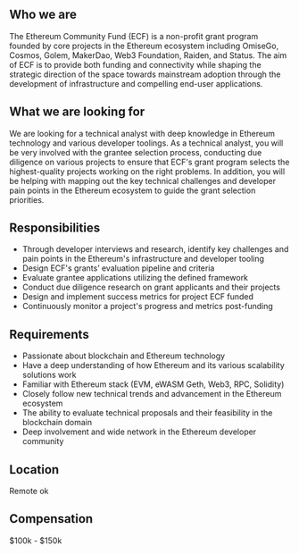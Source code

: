 ## Who we are
The Ethereum Community Fund (ECF) is a non-profit grant program founded by core projects in the Ethereum ecosystem including OmiseGo, Cosmos, Golem, MakerDao, Web3 Foundation, Raiden, and Status. The aim of ECF is to provide both funding and connectivity while shaping the strategic direction of the space towards mainstream adoption through the development of infrastructure and compelling end-user applications.

## What we are looking for

We are looking for a technical analyst with deep knowledge in Ethereum technology and various developer toolings. As a technical analyst, you will be very involved with the grantee selection process, conducting due diligence on various projects to ensure that ECF's grant program selects the highest-quality projects working on the right problems. In addition, you will be helping with mapping out the key technical challenges and developer pain points in the Ethereum ecosystem to guide the grant selection priorities.

## Responsibilities

- Through developer interviews and research, identify key challenges and pain points in the Ethereum's infrastructure and developer tooling
- Design ECF's grants’ evaluation pipeline and criteria
- Evaluate grantee applications utilizing the defined framework
- Conduct due diligence research on grant applicants and their projects
- Design and implement success metrics for project ECF funded
- Continuously monitor a project's progress and metrics post-funding

## Requirements

- Passionate about blockchain and Ethereum technology
- Have a deep understanding of how Ethereum and its various scalability solutions work
- Familiar with Ethereum stack (EVM, eWASM Geth, Web3, RPC, Solidity)
- Closely follow new technical trends and advancement in the Ethereum ecosystem
- The ability to evaluate technical proposals and their feasibility in the blockchain domain
- Deep involvement and wide network in the Ethereum developer community

## Location
Remote ok


## Compensation
$100k - $150k
